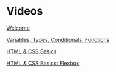 # Videos

[Welcome](https://youtu.be/MKQ_ja78lI8)

[Variables, Types, Conditionals, Functions](https://youtu.be/1NiOjKtcxKQ)

[HTML & CSS Basics](https://youtu.be/3fLEsqV2tl4)

[HTML & CSS Basics: Flexbox](https://youtu.be/rMSCuZKk5_w)
